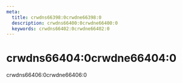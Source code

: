 ```yaml
---
meta:
  title: crwdns66398:0crwdne66398:0
  description: crwdns66400:0crwdne66400:0
  keywords: crwdns66402:0crwdne66402:0
---
```


# crwdns66404:0crwdne66404:0
crwdns66406:0crwdne66406:0

<entry-ad />

<doc-footer />
